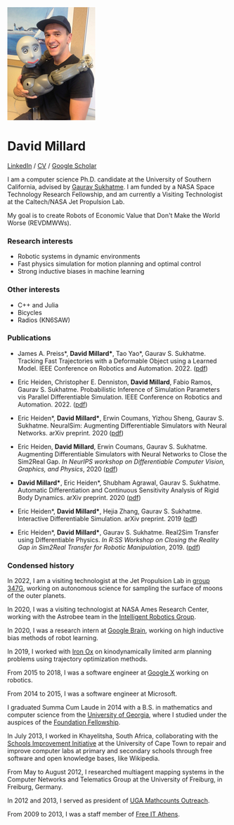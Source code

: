 <div id="photo">
<img src="/assets/photo.jpg" alt="Photo" />
</div>

# David Millard

[LinkedIn](https://www.linkedin.com/in/davidrmillard) /
[CV](/assets/millard_cv.pdf) /
[Google Scholar](https://scholar.google.com/citations?user=QSjK6BwAAAAJ&hl=en)

I am a computer science Ph.D. candidate at the University of Southern California,
advised by [Gaurav Sukhatme](http://www-robotics.usc.edu/~gaurav/). I am funded
by a NASA Space Technology Research Fellowship, and am currently a Visiting
Technologist at the Caltech/NASA Jet Propulsion Lab.

My goal is to create Robots of Economic Value that Don't Make the World Worse
(REVDMWWs).

### Research interests

- Robotic systems in dynamic environments
- Fast physics simulation for motion planning and optimal control
- Strong inductive biases in machine learning

### Other interests

- C++ and Julia
- Bicycles
- Radios (KN6SAW)

### Publications

- James A. Preiss\*, **David Millard\***, Tao Yao\*, Gaurav S. Sukhatme.
  Tracking Fast Trajectories with a Deformable Object using a Learned Model.
  IEEE Conference on Robotics and Automation. 2022.
  ([pdf](papers/2022ICRA_Preiss_Millard_Yao.pdf))

- Eric Heiden, Christopher E. Denniston, **David Millard**, Fabio Ramos, Gaurav
  S. Sukhatme. Probabilistic Inference of Simulation Parameters vis Parallel
  Differentiable Simulation. IEEE Conference on Robotics and Automation. 2022.
  ([pdf](https://arxiv.org/pdf/2109.08815.pdf))

- Eric Heiden\*, **David Millard\***, Erwin Coumans, Yizhou Sheng, Gaurav S.
  Sukhatme. NeuralSim: Augmenting Differentiable Simulators with Neural
  Networks. arXiv preprint. 2020 ([pdf](https://arxiv.org/pdf/2011.04217.pdf))

- Eric Heiden, **David Millard**, Erwin Coumans, Gaurav S. Sukhatme. Augmenting
  Differentiable Simulators with Neural Networks to Close the Sim2Real Gap. _In
  NeurIPS workshop on Differentiable Computer Vision, Graphics, and Physics_, 2020
  ([pdf](https://arxiv.org/pdf/2007.06045.pdf))

- **David Millard\***, Eric Heiden\*, Shubham Agrawal, Gaurav S. Sukhatme.
  Automatic Differentiation and Continuous Sensitivity Analysis of Rigid Body
  Dynamics. arXiv preprint. 2020 ([pdf](https://arxiv.org/pdf/2001.08539.pdf))

- Eric Heiden\*, **David Millard\***, Hejia Zhang, Gaurav S. Sukhatme.
  Interactive Differentiable Simulation. arXiv preprint. 2019
  ([pdf](https://arxiv.org/pdf/1905.10706.pdf))

- Eric Heiden\*, **David Millard\***, Gaurav S. Sukhatme. Real2Sim Transfer
  using Differentiable Physics. _In R:SS Workshop on Closing the Reality Gap
  in Sim2Real Transfer for Robotic Manipulation_, 2019.
  ([pdf](https://sim2real.github.io/assets/papers/heiden.pdf))

### Condensed history

In 2022, I am a visiting technologist at the Jet Propulsion Lab in [group
347G](https://www-robotics.jpl.nasa.gov/who-we-are/groups/347G/), working on
autonomous science for sampling the surface of moons of the outer planets.

In 2020, I was a visiting technologist at NASA Ames Research Center, working
with the Astrobee team in the [Intelligent Robotics
Group](https://ti.arc.nasa.gov/tech/asr/groups/intelligent-robotics/).

In 2020, I was a research intern at [Google
Brain](https://research.google/teams/brain/), working on high inductive bias
methods of robot learning.

In 2019, I worked with [Iron Ox](https://ironox.com) on kinodynamically limited
arm planning problems using trajectory optimization methods.

From 2015 to 2018, I was a software engineer at
[Google&nbsp;X](https://x.company) working on robotics.

From 2014 to 2015, I was a software engineer at Microsoft.

I graduated Summa Cum Laude in 2014 with a B.S. in mathematics and computer
science from the [University of Georgia](https://www.uga.edu), where I studied
under the auspices of the [Foundation
Fellowship](https://honors.uga.edu/c_s/scholarships/f_f/foundation_fellows.html).

In July 2013, I worked in Khayelitsha, South Africa, collaborating with the
[Schools Improvement Initiative](http://www.sii.uct.ac.za) at the University of
Cape Town to repair and improve computer labs at primary and secondary schools
through free software and open knowledge bases, like Wikipedia.

From May to August 2012, I researched multiagent mapping systems in the Computer
Networks and Telematics Group at the University of Freiburg, in Freiburg,
Germany.

In 2012 and 2013, I served as president of [UGA Mathcounts
Outreach](//ugamathcounts.com).

From 2009 to 2013, I was a staff member of [Free IT
Athens](//www.freeitathens.org).
